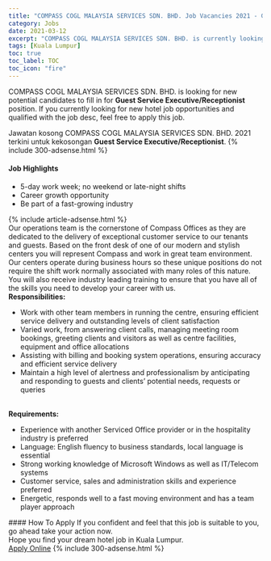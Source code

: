 ```yaml
---
title: "COMPASS COGL MALAYSIA SERVICES SDN. BHD. Job Vacancies 2021 - Guest Service Executive/Receptionist" 
category: Jobs 
date: 2021-03-12 
excerpt: "COMPASS COGL MALAYSIA SERVICES SDN. BHD. is currently looking for suitable person to fill in the Guest Service Executive/Receptionist which positioned at Kuala Lumpur" 
tags: [Kuala Lumpur] 
toc: true 
toc_label: TOC 
toc_icon: "fire" 
--- 
```


<p>COMPASS COGL MALAYSIA SERVICES SDN. BHD. is looking for new potential candidates to fill in for <b>Guest Service Executive/Receptionist</b> position. If you currently looking for new hotel job opportunities and qualified with the job desc, feel free to apply this job.
</p>Jawatan kosong COMPASS COGL MALAYSIA SERVICES SDN. BHD. 2021 terkini untuk kekosongan <b>Guest Service Executive/Receptionist</b>. 
{% include 300-adsense.html %} 
<div><div><div><div><h4>Job Highlights</h4></div><div><ul><li><div><div><div><div></div></div></div><div><span>5-day work week; no weekend or late-night shifts</span></div></div></li><li><div><div><div><div></div></div></div><div><span>Career growth opportunity</span></div></div></li><li><div><div><div><div></div></div></div><div><span>Be part of a fast-growing industry</span></div></div></li></ul></div></div></div></div> 
{% include article-adsense.html %} 
<div><div><span><div><div>Our operations team is the cornerstone of Compass Offices as they are dedicated to the delivery of exceptional customer service to our tenants and guests. Based on the front desk of one of our modern and stylish centers you will represent Compass and work in great team environment. Our centers operate during business hours so these unique positions do not require the shift work normally associated with many roles of this nature. You will also receive industry leading training to ensure that you have all of the skills you need to develop your career with us.<br><strong>Responsibilities:</strong><ul><li>Work with other team members in running the centre, ensuring efficient service delivery and outstanding levels of client satisfaction</li><li>Varied work, from answering client calls, managing meeting room bookings, greeting clients and visitors as well as centre facilities, equipment and office allocations</li><li>Assisting with billing and booking system operations, ensuring accuracy and efficient service delivery</li><li>Maintain a high level of alertness and professionalism by anticipating and responding to guests and clients&#8217; potential needs, requests or queries</li></ul><br><strong>Requirements:</strong><ul><li>Experience with another Serviced Office provider or in the hospitality industry is preferred</li><li>Language: English fluency to business standards, local language is essential</li><li>Strong working knowledge of Microsoft Windows as well as IT/Telecom systems</li><li>Customer service, sales and administration skills and experience preferred</li><li>Energetic, responds well to a fast moving environment and has a team player approach</li></ul></div></div></span></div></div> 
#### How To Apply 
If you confident and feel that this job is suitable to you, go ahead take your action now. <br/> 
Hope you find your dream hotel job in Kuala Lumpur. <br/> 
<a href="https://www.jobstreet.com.my/en/job/guest-service-executive-receptionist-4500336?jobId=jobstreet-my-job-4500336" class="btn btn--info" target="_blank" rel="nofollow noopenner">Apply Online</a> 
{% include 300-adsense.html %} 